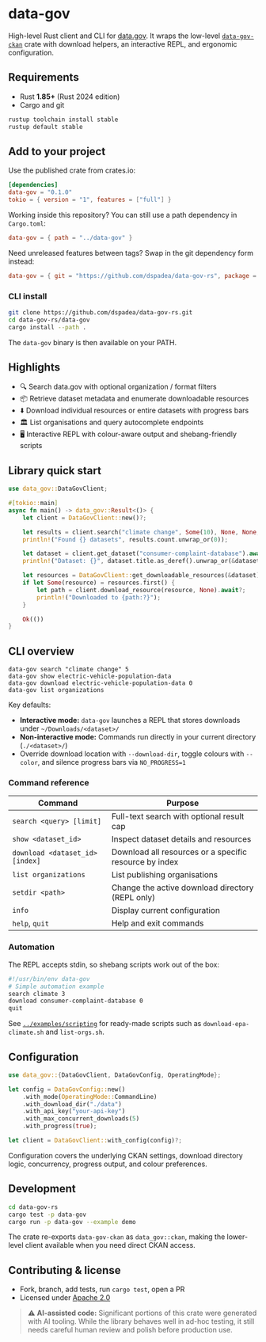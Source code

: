# data-gov

High-level Rust client and CLI for [data.gov](https://data.gov). It wraps the low-level [`data-gov-ckan`](../data-gov-ckan/) crate with download helpers, an interactive REPL, and ergonomic configuration.

## Requirements

- Rust **1.85+** (Rust 2024 edition)
- Cargo and git

```bash
rustup toolchain install stable
rustup default stable
```

## Add to your project

Use the published crate from crates.io:

```toml
[dependencies]
data-gov = "0.1.0"
tokio = { version = "1", features = ["full"] }
```

Working inside this repository? You can still use a path dependency in `Cargo.toml`:

```toml
data-gov = { path = "../data-gov" }
```

Need unreleased features between tags? Swap in the git dependency form instead:

```toml
data-gov = { git = "https://github.com/dspadea/data-gov-rs", package = "data-gov" }
```

### CLI install

```bash
git clone https://github.com/dspadea/data-gov-rs.git
cd data-gov-rs/data-gov
cargo install --path .
```

The `data-gov` binary is then available on your PATH.

## Highlights

- 🔍 Search data.gov with optional organization / format filters
- 📦 Retrieve dataset metadata and enumerate downloadable resources
- ⬇️ Download individual resources or entire datasets with progress bars
- 🏛️ List organisations and query autocomplete endpoints
- 🖥️ Interactive REPL with colour-aware output and shebang-friendly scripts

## Library quick start

```rust
use data_gov::DataGovClient;

#[tokio::main]
async fn main() -> data_gov::Result<()> {
    let client = DataGovClient::new()?;

    let results = client.search("climate change", Some(10), None, None, None).await?;
    println!("Found {} datasets", results.count.unwrap_or(0));

    let dataset = client.get_dataset("consumer-complaint-database").await?;
    println!("Dataset: {}", dataset.title.as_deref().unwrap_or(&dataset.name));

    let resources = DataGovClient::get_downloadable_resources(&dataset);
    if let Some(resource) = resources.first() {
        let path = client.download_resource(resource, None).await?;
        println!("Downloaded to {path:?}");
    }

    Ok(())
}
```

## CLI overview

```
data-gov search "climate change" 5
data-gov show electric-vehicle-population-data
data-gov download electric-vehicle-population-data 0
data-gov list organizations
```

Key defaults:

- **Interactive mode:** `data-gov` launches a REPL that stores downloads under `~/Downloads/<dataset>/`
- **Non-interactive mode:** Commands run directly in your current directory (`./<dataset>/`)
- Override download location with `--download-dir`, toggle colours with `--color`, and silence progress bars via `NO_PROGRESS=1`

### Command reference

| Command | Purpose |
| ------- | ------- |
| `search <query> [limit]` | Full-text search with optional result cap |
| `show <dataset_id>` | Inspect dataset details and resources |
| `download <dataset_id> [index]` | Download all resources or a specific resource by index |
| `list organizations` | List publishing organisations |
| `setdir <path>` | Change the active download directory (REPL only) |
| `info` | Display current configuration |
| `help`, `quit` | Help and exit commands |

### Automation

The REPL accepts stdin, so shebang scripts work out of the box:

```bash
#!/usr/bin/env data-gov
# Simple automation example
search climate 3
download consumer-complaint-database 0
quit
```

See [`../examples/scripting`](../examples/scripting) for ready-made scripts such as `download-epa-climate.sh` and `list-orgs.sh`.

## Configuration

```rust
use data_gov::{DataGovClient, DataGovConfig, OperatingMode};

let config = DataGovConfig::new()
    .with_mode(OperatingMode::CommandLine)
    .with_download_dir("./data")
    .with_api_key("your-api-key")
    .with_max_concurrent_downloads(5)
    .with_progress(true);

let client = DataGovClient::with_config(config)?;
```

Configuration covers the underlying CKAN settings, download directory logic, concurrency, progress output, and colour preferences.

## Development

```bash
cd data-gov-rs
cargo test -p data-gov
cargo run -p data-gov --example demo
```

The crate re-exports `data-gov-ckan` as `data_gov::ckan`, making the lower-level client available when you need direct CKAN access.

## Contributing & license

- Fork, branch, add tests, run `cargo test`, open a PR
- Licensed under [Apache 2.0](../LICENSE)

> ⚠️ **AI-assisted code:** Significant portions of this crate were generated
> with AI tooling. While the library behaves well in ad-hoc testing, it still
> needs careful human review and polish before production use.